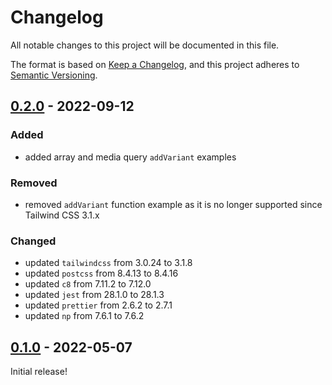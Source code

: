 # Changelog

All notable changes to this project will be documented in this file.

The format is based on [Keep a Changelog](https://keepachangelog.com/en/1.0.0/),
and this project adheres to [Semantic Versioning](https://semver.org/spec/v2.0.0.html).

## [0.2.0] - 2022-09-12

### Added

- added array and media query `addVariant` examples

### Removed

- removed `addVariant` function example as it is no longer supported since Tailwind CSS 3.1.x

### Changed

- updated `tailwindcss` from 3.0.24 to 3.1.8
- updated `postcss` from 8.4.13 to 8.4.16
- updated `c8` from 7.11.2 to 7.12.0
- updated `jest` from 28.1.0 to 28.1.3
- updated `prettier` from 2.6.2 to 2.7.1
- updated `np` from 7.6.1 to 7.6.2

[0.2.0]: https://github.com/maizzle/tailwindcss-plugin-starter/releases/tag/v0.2.0

## [0.1.0] - 2022-05-07

Initial release!

[unreleased]: https://github.com/maizzle/tailwindcss-plugin-starter/compare/v0.1.0...HEAD
[0.1.0]: https://github.com/maizzle/tailwindcss-plugin-starter/releases/tag/v0.1.0
